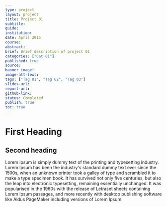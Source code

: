 ```yaml
---
type: project
layout: project
title: Project 01
subtitle: 
guide: 
institution: 
date: April 2015
course: 
abstract: 
brief: Brief description of project 01
categories: ["Cat 01"]
published: true
source: 
banner_image: 
image-alt-text: 
tags: ["Tag 01", "Tag 02", "Tag 03"]
slides-url: 
report-url: 
github-link: 
status: Completed
publish: true
toc: true
---
```


# First Heading

## Second heading

Lorem Ipsum is simply dummy text of the printing and typesetting industry. Lorem Ipsum has been the industry's standard dummy text ever since the 1500s, when an unknown printer took a galley of type and scrambled it to make a type specimen book. It has survived not only five centuries, but also the leap into electronic typesetting, remaining essentially unchanged. It was popularised in the 1960s with the release of Letraset sheets containing Lorem Ipsum passages, and more recently with desktop publishing software like Aldus PageMaker including versions of Lorem Ipsum
